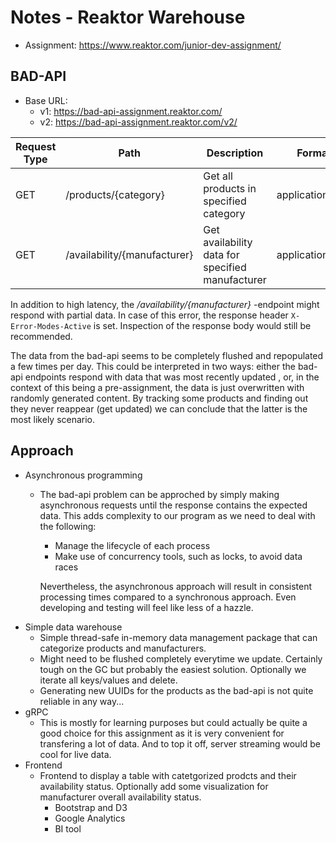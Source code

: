 # Notes - Reaktor Warehouse

* Assignment: https://www.reaktor.com/junior-dev-assignment/

## BAD-API
* Base URL:
    *   v1: https://bad-api-assignment.reaktor.com/
    *   v2: https://bad-api-assignment.reaktor.com/v2/


| Request Type | Path | Description | Format | Load(ms) |
|--------------|------|-------------|--------|------|
| GET | /products/{category} | Get all products in specified category | application/json | ~500ms |
| GET | /availability/{manufacturer} | Get availability data for specified manufacturer | application/json | ~15000ms |

In addition to high latency, the */availability/{manufacturer}* -endpoint might respond with partial data. In case of this error, the response header `X-Error-Modes-Active` is set. Inspection of the response body would still be recommended.

The data from the bad-api seems to be completely flushed and repopulated a few times per day. This could be interpreted in two ways: either the bad-api endpoints respond with data that was most recently updated , or, in the context of this being a pre-assignment, the data is just overwritten with randomly generated content. By tracking some products and finding out they never reappear (get updated) we can conclude that the latter is the most likely scenario.

## Approach
*   Asynchronous programming
    *   The bad-api problem can be approched by simply making asynchronous requests until the response contains the expected data. This adds complexity to our program as we need to deal with the following:
        *   Manage the lifecycle of each process
        *   Make use of concurrency tools, such as locks, to avoid data races

        Nevertheless, the asynchronous approach will result in consistent processing times compared to a synchronous approach. Even developing and testing will feel like less of a hazzle.
*   Simple data warehouse
    *   Simple thread-safe in-memory data management package that can categorize products and manufacturers.
    *   Might need to be flushed completely everytime we update. Certainly tough on the GC but probably the easiest solution. Optionally we iterate all keys/values and delete.
    *   Generating new UUIDs for the products as the bad-api is not quite reliable in any way...
*   gRPC
    *   This is mostly for learning purposes but could actually be quite a good choice for this assignment as it is very convenient for transfering a lot of data. And to top it off, server streaming would be cool for live data.
*   Frontend
    *   Frontend to display a table with catetgorized prodcts and their availability status. Optionally add some visualization for manufacturer overall availability status.
        *   Bootstrap and D3
        *   Google Analytics
        *   BI tool
